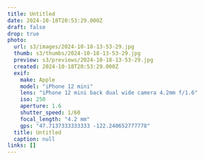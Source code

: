 ```yaml
---
title: Untitled
date: 2024-10-18T20:53:29.000Z
draft: false
drop: true
photo:
  url: s3/images/2024-10-18-13-53-29.jpg
  thumb: s3/thumbs/2024-10-18-13-53-29.jpg
  preview: s3/previews/2024-10-18-13-53-29.jpg
  created: 2024-10-18T20:53:29.000Z
  exif:
    make: Apple
    model: "iPhone 12 mini"
    lens: "iPhone 12 mini back dual wide camera 4.2mm f/1.6"
    iso: 250
    aperture: 1.6
    shutter_speed: 1/60
    focal_length: "4.2 mm"
    gps: "47.7137333333333 -122.240652777778"
  title: Untitled
  caption: null
links: []
---
```

